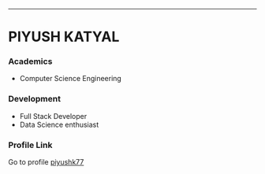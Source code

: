 ---
# PIYUSH KATYAL

### Academics
- Computer Science Engineering

### Development

- Full Stack Developer
- Data Science enthusiast

### Profile Link

Go to profile [piyushk77](https://github.com/piyushk77)


